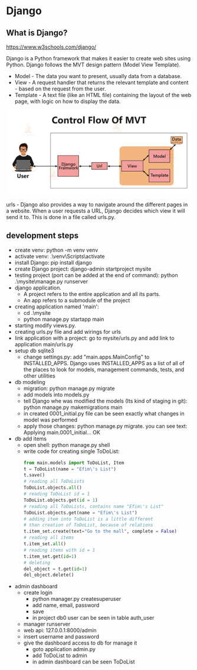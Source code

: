 # Django

## What is Django?

https://www.w3schools.com/django/

Django is a Python framework that makes it easier to create web sites using Python.
Django follows the MVT design pattern (Model View Template).

- Model - The data you want to present, usually data from a database.
- View - A request handler that returns the relevant template and content - based on the request from the user.
- Template - A text file (like an HTML file) containing the layout of the web page, with logic on how to display the data.

![alt text](image.png)

urls - Django also provides a way to navigate around the different pages in a website. When a user requests a URL, Django decides which view it will send it to. This is done in a file called urls.py.

## development steps

- create venv: python -m venv venv
- activate venv: .\venv\Scripts\activate
- install Django: pip install django
- create Django project: django-admin startproject mysite
- testing project (port can be added at the end of command): python .\mysite\manage.py runserver
- django application.
  - A project refers to the entire application and all its parts.
  - An app refers to a submodule of the project
- creating application named 'main':
  - cd .\mysite
  - python manage.py startapp main
- starting modify views.py.
- creating urls.py file and add wirings for urls
- link application with a project: go to mysite/urls.py and add link to application main/urls.py
- setup db sqlite3
  - change settings.py: add "main.apps.MainConfig" to INSTALLED_APPS. Django uses INSTALLED_APPS as a list of all of the places to look for models, management commands, tests, and other utilities
- db modeling
  - migration: python manage.py migrate
  - add models into models.py
  - tell Django whe was modified the models (Its kind of staging in git): python manage.py makemigrations main
  - in created 0001_initial.py file can be seen exactly what changes in model was performed
  - apply those changes: python manage.py migrate. you can see text: Applying main.0001_initial... OK
- db add items
  - open shell: python manage.py shell
  - write code for creating single ToDoList:
    ```python
    from main.models import ToDoList, Item
    t = ToDoList(name = "Efim\'s List")
    t.save()
    # reading all ToDoLists
    ToDoList.objects.all()
    # reading ToDoList id = 1
    ToDoList.objects.get(id = 1)
    # reading all ToDoLists, contains name "Efim\'s List"
    ToDoList.objects.get(name = "Efim\'s List")
    # adding item into ToDoList is a little different
    # than creation of ToDoList, because of relations
    t.item_set.create(text="Go to the mall", complete = False)
    # reading all items
    t.item_set.all()
    # reading items with id = 1
    t.item_set.get(id=1)
    # deleting
    del_object = t.get(id=1)
    del_object.delete()
    ```
- admin dashboard
  - create login
    - python manager.py createsuperuser
    - add name, email, password
    - save
    - in project db0 user can be seen in table auth_user
  - manager runserver
  - web api: 127.0.0.1:8000/admin
  - insert username and password
  - give the dashboard access to db for manage it
    - goto application admin.py
    - add ToDoList to admin
    - in admin dashboard can be seen ToDoList
